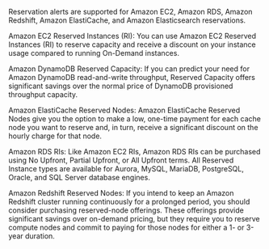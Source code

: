 Reservation alerts are supported for Amazon EC2, Amazon RDS, Amazon Redshift, Amazon ElastiCache, and Amazon Elasticsearch reservations.

Amazon EC2 Reserved Instances (RI): You can use Amazon EC2 Reserved Instances (RI) to reserve capacity and receive a discount on your instance usage compared to running On-Demand instances.

Amazon DynamoDB Reserved Capacity: If you can predict your need for Amazon DynamoDB read-and-write throughput, Reserved Capacity offers significant savings over the normal price of DynamoDB provisioned throughput capacity.

Amazon ElastiCache Reserved Nodes: Amazon ElastiCache Reserved Nodes give you the option to make a low, one-time payment for each cache node you want to reserve and, in turn, receive a significant discount on the hourly charge for that node.

Amazon RDS RIs: Like Amazon EC2 RIs, Amazon RDS RIs can be purchased using No Upfront, Partial Upfront, or All Upfront terms. All Reserved Instance types are available for Aurora, MySQL, MariaDB, PostgreSQL, Oracle, and SQL Server database engines.

Amazon Redshift Reserved Nodes: If you intend to keep an Amazon Redshift cluster running continuously for a prolonged period, you should consider purchasing reserved-node offerings. These offerings provide significant savings over on-demand pricing, but they require you to reserve compute nodes and commit to paying for those nodes for either a 1- or 3-year duration.
